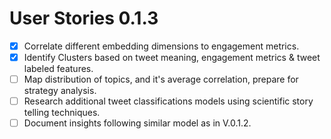 # User Stories 0.1.3

- [X] Correlate different embedding dimensions to engagement metrics.
- [X] Identify Clusters based on tweet meaning, engagement metrics & tweet labeled features.
- [ ] Map distribution of topics, and it's average correlation, prepare for strategy analysis.
- [ ] Research additional tweet classifications models using scientific story telling techniques.
- [ ] Document insights following similar model as in V.0.1.2.
